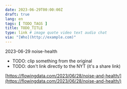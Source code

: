 ```yaml
---
date: 2023-06-29T00:00:00Z
draft: true
lang: en
tags: [ TODO_TAGS ]
title: TODO_TITLE
type: link # image quote video text audio chat
via: "[Who](http://example.com)"
---
```



2023-06-29 noise-health


* TODO: clip something from the original
* TODO: don't link directly to the NYT (it's a share link)

[https://flowingdata.com/2023/06/28/noise-and-health/](https://flowingdata.com/2023/06/28/noise-and-health/)

